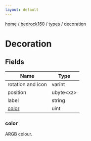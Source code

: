 ```yaml
---
layout: default
---
```


[home](/)  /  [bedrock160](/protocol/bedrock160)  /  [types](/protocol/bedrock160/types)  /  decoration

# Decoration

## Fields

Name | Type
---|---
rotation and icon | varint
position | ubyte&lt;xz&gt;
label | string
[color](#color) | uint

### color

ARGB colour.


